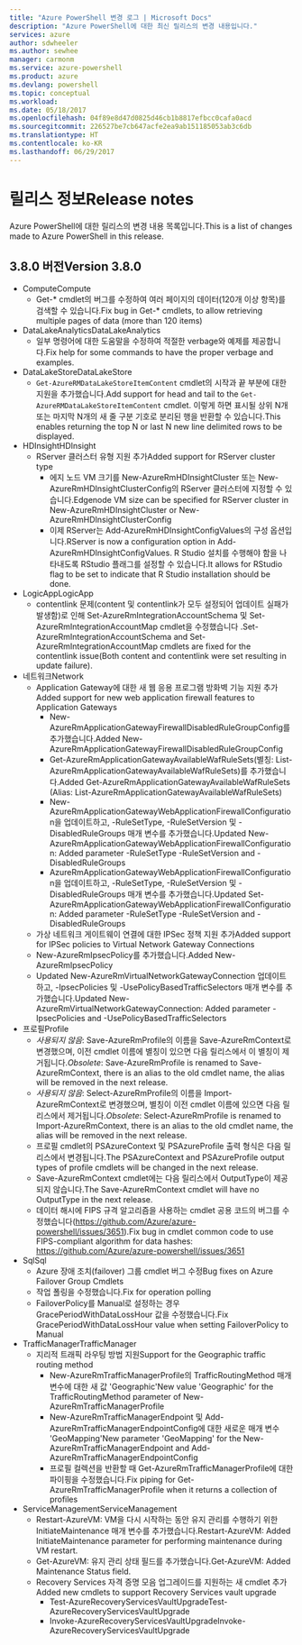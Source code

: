 ```yaml
---
title: "Azure PowerShell 변경 로그 | Microsoft Docs"
description: "Azure PowerShell에 대한 최신 릴리스의 변경 내용입니다."
services: azure
author: sdwheeler
ms.author: sewhee
manager: carmonm
ms.service: azure-powershell
ms.product: azure
ms.devlang: powershell
ms.topic: conceptual
ms.workload: 
ms.date: 05/18/2017
ms.openlocfilehash: 04f89e8d47d0825d46cb1b8817efbcc0cafa0acd
ms.sourcegitcommit: 226527be7cb647acfe2ea9ab151185053ab3c6db
ms.translationtype: HT
ms.contentlocale: ko-KR
ms.lasthandoff: 06/29/2017
---
```

# <span data-ttu-id="a5cfb-103">릴리스 정보</span><span class="sxs-lookup"><span data-stu-id="a5cfb-103">Release notes</span></span>
<a id="release-notes" class="xliff"></a>

<span data-ttu-id="a5cfb-104">Azure PowerShell에 대한 릴리스의 변경 내용 목록입니다.</span><span class="sxs-lookup"><span data-stu-id="a5cfb-104">This is a list of changes made to Azure PowerShell in this release.</span></span>

## <span data-ttu-id="a5cfb-105">3.8.0 버전</span><span class="sxs-lookup"><span data-stu-id="a5cfb-105">Version 3.8.0</span></span>
<a id="version-380" class="xliff"></a>
* <span data-ttu-id="a5cfb-106">Compute</span><span class="sxs-lookup"><span data-stu-id="a5cfb-106">Compute</span></span>
  - <span data-ttu-id="a5cfb-107">Get-* cmdlet의 버그를 수정하여 여러 페이지의 데이터(120개 이상 항목)를 검색할 수 있습니다.</span><span class="sxs-lookup"><span data-stu-id="a5cfb-107">Fix bug in Get-* cmdlets, to allow retrieving multiple pages of data (more than 120 items)</span></span>
* <span data-ttu-id="a5cfb-108">DataLakeAnalytics</span><span class="sxs-lookup"><span data-stu-id="a5cfb-108">DataLakeAnalytics</span></span>
  - <span data-ttu-id="a5cfb-109">일부 명령어에 대한 도움말을 수정하여 적절한 verbage와 예제를 제공합니다.</span><span class="sxs-lookup"><span data-stu-id="a5cfb-109">Fix help for some commands to have the proper verbage and examples.</span></span>
* <span data-ttu-id="a5cfb-110">DataLakeStore</span><span class="sxs-lookup"><span data-stu-id="a5cfb-110">DataLakeStore</span></span>
  - <span data-ttu-id="a5cfb-111">`Get-AzureRMDataLakeStoreItemContent` cmdlet의 시작과 끝 부분에 대한 지원을 추가했습니다.</span><span class="sxs-lookup"><span data-stu-id="a5cfb-111">Add support for head and tail to the `Get-AzureRMDataLakeStoreItemContent` cmdlet.</span></span> <span data-ttu-id="a5cfb-112">이렇게 하면 표시될 상위 N개 또는 마지막 N개의 새 줄 구분 기호로 분리된 행을 반환할 수 있습니다.</span><span class="sxs-lookup"><span data-stu-id="a5cfb-112">This enables returning the top N or last N new line delimited rows to be displayed.</span></span>
* <span data-ttu-id="a5cfb-113">HDInsight</span><span class="sxs-lookup"><span data-stu-id="a5cfb-113">HDInsight</span></span>
  - <span data-ttu-id="a5cfb-114">RServer 클러스터 유형 지원 추가</span><span class="sxs-lookup"><span data-stu-id="a5cfb-114">Added support for RServer cluster type</span></span>
    + <span data-ttu-id="a5cfb-115">에지 노드 VM 크기를 New-AzureRmHDInsightCluster 또는 New-AzureRmHDInsightClusterConfig의 RServer 클러스터에 지정할 수 있습니다.</span><span class="sxs-lookup"><span data-stu-id="a5cfb-115">Edgenode VM size can be specified for RServer cluster in New-AzureRmHDInsightCluster or New-AzureRmHDInsightClusterConfig</span></span>
    + <span data-ttu-id="a5cfb-116">이제 RServer는 Add-AzureRmHDInsightConfigValues의 구성 옵션입니다.</span><span class="sxs-lookup"><span data-stu-id="a5cfb-116">RServer is now a configuration option in Add-AzureRmHDInsightConfigValues.</span></span> <span data-ttu-id="a5cfb-117">R Studio 설치를 수행해야 함을 나타내도록 RStudio 플래그를 설정할 수 있습니다.</span><span class="sxs-lookup"><span data-stu-id="a5cfb-117">It allows for RStudio flag to be set to indicate that R Studio installation should be done.</span></span>
* <span data-ttu-id="a5cfb-118">LogicApp</span><span class="sxs-lookup"><span data-stu-id="a5cfb-118">LogicApp</span></span>
  - <span data-ttu-id="a5cfb-119">contentlink 문제(content 및 contentlink가 모두 설정되어 업데이트 실패가 발생함)로 인해 Set-AzureRmIntegrationAccountSchema 및 Set-AzureRmIntegrationAccountMap cmdlet을 수정했습니다 .</span><span class="sxs-lookup"><span data-stu-id="a5cfb-119">Set-AzureRmIntegrationAccountSchema and Set-AzureRmIntegrationAccountMap cmdlets are fixed for the contentlink issue(Both content and contentlink were set resulting in update failure).</span></span>
* <span data-ttu-id="a5cfb-120">네트워크</span><span class="sxs-lookup"><span data-stu-id="a5cfb-120">Network</span></span>
  - <span data-ttu-id="a5cfb-121">Application Gateway에 대한 새 웹 응용 프로그램 방화벽 기능 지원 추가</span><span class="sxs-lookup"><span data-stu-id="a5cfb-121">Added support for new web application firewall features to Application Gateways</span></span>
    + <span data-ttu-id="a5cfb-122">New-AzureRmApplicationGatewayFirewallDisabledRuleGroupConfig를 추가했습니다.</span><span class="sxs-lookup"><span data-stu-id="a5cfb-122">Added New-AzureRmApplicationGatewayFirewallDisabledRuleGroupConfig</span></span>
    + <span data-ttu-id="a5cfb-123">Get-AzureRmApplicationGatewayAvailableWafRuleSets(별칭: List-AzureRmApplicationGatewayAvailableWafRuleSets)를 추가했습니다.</span><span class="sxs-lookup"><span data-stu-id="a5cfb-123">Added Get-AzureRmApplicationGatewayAvailableWafRuleSets (Alias: List-AzureRmApplicationGatewayAvailableWafRuleSets)</span></span>
    + <span data-ttu-id="a5cfb-124">New-AzureRmApplicationGatewayWebApplicationFirewallConfiguration을 업데이트하고, -RuleSetType, -RuleSetVersion 및 -DisabledRuleGroups 매개 변수를 추가했습니다.</span><span class="sxs-lookup"><span data-stu-id="a5cfb-124">Updated New-AzureRmApplicationGatewayWebApplicationFirewallConfiguration: Added parameter -RuleSetType -RuleSetVersion and -DisabledRuleGroups</span></span>
    + <span data-ttu-id="a5cfb-125">AzureRmApplicationGatewayWebApplicationFirewallConfiguration을 업데이트하고, -RuleSetType, -RuleSetVersion 및 -DisabledRuleGroups 매개 변수를 추가했습니다.</span><span class="sxs-lookup"><span data-stu-id="a5cfb-125">Updated Set-AzureRmApplicationGatewayWebApplicationFirewallConfiguration: Added parameter -RuleSetType -RuleSetVersion and -DisabledRuleGroups</span></span>
  - <span data-ttu-id="a5cfb-126">가상 네트워크 게이트웨이 연결에 대한 IPSec 정책 지원 추가</span><span class="sxs-lookup"><span data-stu-id="a5cfb-126">Added support for IPSec policies to Virtual Network Gateway Connections</span></span>
  - <span data-ttu-id="a5cfb-127">New-AzureRmIpsecPolicy를 추가했습니다.</span><span class="sxs-lookup"><span data-stu-id="a5cfb-127">Added New-AzureRmIpsecPolicy</span></span>
  - <span data-ttu-id="a5cfb-128">Updated New-AzureRmVirtualNetworkGatewayConnection 업데이트하고, -IpsecPolicies 및 -UsePolicyBasedTrafficSelectors 매개 변수를 추가했습니다.</span><span class="sxs-lookup"><span data-stu-id="a5cfb-128">Updated New-AzureRmVirtualNetworkGatewayConnection: Added parameter -IpsecPolicies and -UsePolicyBasedTrafficSelectors</span></span>
* <span data-ttu-id="a5cfb-129">프로필</span><span class="sxs-lookup"><span data-stu-id="a5cfb-129">Profile</span></span>
  - <span data-ttu-id="a5cfb-130">*사용되지 않음*: Save-AzureRmProfile의 이름을 Save-AzureRmContext로 변경했으며, 이전 cmdlet 이름에 별칭이 있으면 다음 릴리스에서 이 별칭이 제거됩니다.</span><span class="sxs-lookup"><span data-stu-id="a5cfb-130">*Obsolete*: Save-AzureRmProfile is renamed to Save-AzureRmContext, there is an alias to the old cmdlet name, the alias will be removed in the next release.</span></span>
  - <span data-ttu-id="a5cfb-131">*사용되지 않음*: Select-AzureRmProfile의 이름을 Import-AzureRmContext로 변경했으며, 별칭이 이전 cmdlet 이름에 있으면 다음 릴리스에서 제거됩니다.</span><span class="sxs-lookup"><span data-stu-id="a5cfb-131">*Obsolete*: Select-AzureRmProfile is renamed to Import-AzureRmContext, there is an alias to the old cmdlet name, the alias will be removed in the next release.</span></span>
  - <span data-ttu-id="a5cfb-132">프로필 cmdlet의 PSAzureContext 및 PSAzureProfile 출력 형식은 다음 릴리스에서 변경됩니다.</span><span class="sxs-lookup"><span data-stu-id="a5cfb-132">The PSAzureContext and PSAzureProfile output types of profile cmdlets will be changed in the next release.</span></span>
  - <span data-ttu-id="a5cfb-133">Save-AzureRmContext cmdlet에는 다음 릴리스에서 OutputType이 제공되지 않습니다.</span><span class="sxs-lookup"><span data-stu-id="a5cfb-133">The Save-AzureRmContext cmdlet will have no OutputType in the next release.</span></span>
  - <span data-ttu-id="a5cfb-134">데이터 해시에 FIPS 규격 알고리즘을 사용하는 cmdlet 공용 코드의 버그를 수정했습니다(https://github.com/Azure/azure-powershell/issues/3651).</span><span class="sxs-lookup"><span data-stu-id="a5cfb-134">Fix bug in cmdlet common code to use FIPS-compliant algorithm for data hashes: https://github.com/Azure/azure-powershell/issues/3651</span></span>
* <span data-ttu-id="a5cfb-135">Sql</span><span class="sxs-lookup"><span data-stu-id="a5cfb-135">Sql</span></span>
  - <span data-ttu-id="a5cfb-136">Azure 장애 조치(failover) 그룹 cmdlet 버그 수정</span><span class="sxs-lookup"><span data-stu-id="a5cfb-136">Bug fixes on Azure Failover Group Cmdlets</span></span>
  - <span data-ttu-id="a5cfb-137">작업 폴링을 수정했습니다.</span><span class="sxs-lookup"><span data-stu-id="a5cfb-137">Fix for operation polling</span></span>
  - <span data-ttu-id="a5cfb-138">FailoverPolicy를 Manual로 설정하는 경우 GracePeriodWithDataLossHour 값을 수정했습니다.</span><span class="sxs-lookup"><span data-stu-id="a5cfb-138">Fix GracePeriodWithDataLossHour value when setting FailoverPolicy to Manual</span></span>
* <span data-ttu-id="a5cfb-139">TrafficManager</span><span class="sxs-lookup"><span data-stu-id="a5cfb-139">TrafficManager</span></span>
  - <span data-ttu-id="a5cfb-140">지리적 트래픽 라우팅 방법 지원</span><span class="sxs-lookup"><span data-stu-id="a5cfb-140">Support for the Geographic traffic routing method</span></span>
    + <span data-ttu-id="a5cfb-141">New-AzureRmTrafficManagerProfile의 TrafficRoutingMethod 매개 변수에 대한 새 값 'Geographic'</span><span class="sxs-lookup"><span data-stu-id="a5cfb-141">New value 'Geographic' for the TrafficRoutingMethod parameter of New-AzureRmTrafficManagerProfile</span></span>
    + <span data-ttu-id="a5cfb-142">New-AzureRmTrafficManagerEndpoint 및 Add-AzureRmTrafficManagerEndpointConfig에 대한 새로운 매개 변수 'GeoMapping'</span><span class="sxs-lookup"><span data-stu-id="a5cfb-142">New parameter 'GeoMapping' for the New-AzureRmTrafficManagerEndpoint and Add-AzureRmTrafficManagerEndpointConfig</span></span>
    + <span data-ttu-id="a5cfb-143">프로필 컬렉션을 반환할 때 Get-AzureRmTrafficManagerProfile에 대한 파이핑을 수정했습니다.</span><span class="sxs-lookup"><span data-stu-id="a5cfb-143">Fix piping for Get-AzureRmTrafficManagerProfile when it returns a collection of profiles</span></span>
* <span data-ttu-id="a5cfb-144">ServiceManagement</span><span class="sxs-lookup"><span data-stu-id="a5cfb-144">ServiceManagement</span></span>
  - <span data-ttu-id="a5cfb-145">Restart-AzureVM: VM을 다시 시작하는 동안 유지 관리를 수행하기 위한 InitiateMaintenance 매개 변수를 추가했습니다.</span><span class="sxs-lookup"><span data-stu-id="a5cfb-145">Restart-AzureVM: Added InitiateMaintenance parameter for performing maintenance during VM restart.</span></span>
  - <span data-ttu-id="a5cfb-146">Get-AzureVM: 유지 관리 상태 필드를 추가했습니다.</span><span class="sxs-lookup"><span data-stu-id="a5cfb-146">Get-AzureVM: Added Maintenance Status field.</span></span>
  - <span data-ttu-id="a5cfb-147">Recovery Services 자격 증명 모음 업그레이드를 지원하는 새 cmdlet 추가</span><span class="sxs-lookup"><span data-stu-id="a5cfb-147">Added new cmdlets to support Recovery Services vault upgrade</span></span>
    + <span data-ttu-id="a5cfb-148">Test-AzureRecoveryServicesVaultUpgrade</span><span class="sxs-lookup"><span data-stu-id="a5cfb-148">Test-AzureRecoveryServicesVaultUpgrade</span></span>
    + <span data-ttu-id="a5cfb-149">Invoke-AzureRecoveryServicesVaultUpgrade</span><span class="sxs-lookup"><span data-stu-id="a5cfb-149">Invoke-AzureRecoveryServicesVaultUpgrade</span></span>
